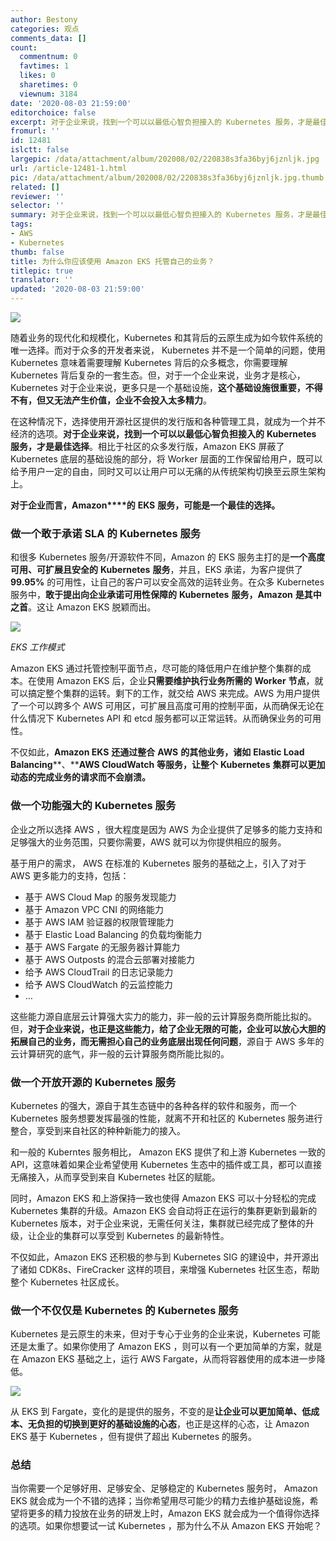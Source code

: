 ```yaml
---
author: Bestony
categories: 观点
comments_data: []
count:
  commentnum: 0
  favtimes: 1
  likes: 0
  sharetimes: 0
  viewnum: 3184
date: '2020-08-03 21:59:00'
editorchoice: false
excerpt: 对于企业来说，找到一个可以以最低心智负担接入的 Kubernetes 服务，才是最佳选择。
fromurl: ''
id: 12481
islctt: false
largepic: /data/attachment/album/202008/02/220838s3fa36byj6jznljk.jpg
url: /article-12481-1.html
pic: /data/attachment/album/202008/02/220838s3fa36byj6jznljk.jpg.thumb.jpg
related: []
reviewer: ''
selector: ''
summary: 对于企业来说，找到一个可以以最低心智负担接入的 Kubernetes 服务，才是最佳选择。
tags:
- AWS
- Kubernetes
thumb: false
title: 为什么你应该使用 Amazon EKS 托管自己的业务？
titlepic: true
translator: ''
updated: '2020-08-03 21:59:00'
---
```


![](/data/attachment/album/202008/02/220838s3fa36byj6jznljk.jpg)


随着业务的现代化和规模化，Kubernetes 和其背后的云原生成为如今软件系统的唯一选择。而对于众多的开发者来说， Kubernetes 并不是一个简单的问题，使用 Kubernetes 意味着需要理解 Kubernetes 背后的众多概念，你需要理解 Kubernetes 背后复杂的一套生态。但，对于一个企业来说，业务才是核心，Kubernetes 对于企业来说，更多只是一个基础设施，**这个基础设施很重要，不得不有，但又无法产生价值，企业不会投入太多精力**。


在这种情况下，选择使用开源社区提供的发行版和各种管理工具，就成为一个并不经济的选项。**对于企业来说，找到一个可以以最低心智负担接入的** **Kubernetes** **服务，才是最佳选择**。相比于社区的众多发行版，Amazon EKS 屏蔽了 Kubernetes 底层的基础设施的部分，将 Worker 层面的工作保留给用户，既可以给予用户一定的自由，同时又可以让用户可以无痛的从传统架构切换至云原生架构上。


**对于企业而言，Amazon****的** **EKS** **服务，可能是一个最佳的选择。**


### 做一个敢于承诺 SLA 的 Kubernetes 服务


和很多 Kubernetes 服务/开源软件不同，Amazon 的 EKS 服务主打的是**一个高度可用、可扩展且安全的** **Kubernetes** **服务**，并且，EKS 承诺，为客户提供了 **99.95%** 的可用性，让自己的客户可以安全高效的运转业务。在众多 Kubernetes 服务中，**敢于提出向企业承诺可用性保障的** **Kubernetes** **服务，Amazon** **是其中之首**。这让 Amazon EKS 脱颖而出。


![](/data/attachment/album/202008/02/220217n3669qf6m4dc4ccr.jpg)


*EKS 工作模式*


Amazon EKS 通过托管控制平面节点，尽可能的降低用户在维护整个集群的成本。在使用 Amazon EKS 后，企业**只需要维护执行业务所需的** **Worker** **节点**，就可以搞定整个集群的运转。剩下的工作，就交给 AWS 来完成。AWS 为用户提供了一个可以跨多个 AWS 可用区，可扩展且高度可用的控制平面，从而确保无论在什么情况下 Kubernetes API 和 etcd 服务都可以正常运转。从而确保业务的可用性。


不仅如此，**Amazon EKS** **还通过整合** **AWS** **的其他业务，诸如** **Elastic Load Balancing****、****AWS CloudWatch** **等服务，让整个** **Kubernetes** **集群可以更加动态的完成业务的请求而不会崩溃。**


### 做一个功能强大的 Kubernetes 服务


企业之所以选择 AWS ，很大程度是因为 AWS 为企业提供了足够多的能力支持和足够强大的业务范围，只要你需要，AWS 就可以为你提供相应的服务。


基于用户的需求， AWS 在标准的 Kubernetes 服务的基础之上，引入了对于 AWS 更多能力的支持，包括：


* 基于 AWS Cloud Map 的服务发现能力
* 基于 Amazon VPC CNI 的网络能力
* 基于 AWS IAM 验证器的权限管理能力
* 基于 Elastic Load Balancing 的负载均衡能力
* 基于 AWS Fargate 的无服务器计算能力
* 基于 AWS Outposts 的混合云部署对接能力
* 给予 AWS CloudTrail 的日志记录能力
* 给予 AWS CloudWatch 的云监控能力
* …


这些能力源自底层云计算强大实力的能力，非一般的云计算服务商所能比拟的。但，**对于企业来说，也正是这些能力，给了企业无限的可能，企业可以放心大胆的拓展自己的业务，而无需担心自己的业务底层出现任何问题**，源自于 AWS 多年的云计算研究的底气，非一般的云计算服务商所能比拟的。


### 做一个开放开源的 Kubernetes 服务


Kubernetes 的强大，源自于其生态链中的各种各样的软件和服务，而一个 Kubernetes 服务想要发挥最强的性能，就离不开和社区的 Kubernetes 服务进行整合，享受到来自社区的种种新能力的接入。


和一般的 Kuberntes 服务相比， Amazon EKS 提供了和上游 Kubernetes 一致的 API，这意味着如果企业希望使用 Kubernetes 生态中的插件或工具，都可以直接无痛接入，从而享受到来自 Kubernetes 社区的赋能。


同时，Amazon EKS 和上游保持一致也使得 Amazon EKS 可以十分轻松的完成 Kubernetes 集群的升级。Amazon EKS 会自动将正在运行的集群更新到最新的 Kubernetes 版本，对于企业来说，无需任何关注，集群就已经完成了整体的升级，让企业的集群可以享受到 Kubernetes 的最新特性。


不仅如此，Amazon EKS 还积极的参与到 Kubernetes SIG 的建设中，并开源出了诸如 CDK8s、FireCracker 这样的项目，来增强 Kubernetes 社区生态，帮助整个 Kubernetes 社区成长。


### 做一个不仅仅是 Kubernetes 的 Kubernetes 服务


Kubernetes 是云原生的未来，但对于专心于业务的企业来说，Kubernetes 可能还是太重了。如果你使用了 Amazon EKS ，则可以有一个更加简单的方案，就是在 Amazon EKS 基础之上，运行 AWS Fargate，从而将容器使用的成本进一步降低。


![](/data/attachment/album/202008/02/220527iaa7b6o6v9713v6k.jpg)


从 EKS 到 Fargate，变化的是提供的服务，不变的是**让企业可以更加简单、低成本、无负担的切换到更好的基础设施的心态**，也正是这样的心态，让 Amazon EKS 基于 Kubernetes ，但有提供了超出 Kubernetes 的服务。


### 总结


当你需要一个足够好用、足够安全、足够稳定的 Kubernetes 服务时， Amazon EKS 就会成为一个不错的选择；当你希望用尽可能少的精力去维护基础设施，希望将更多的精力投放在业务的研发上时，Amazon EKS 就会成为一个值得你选择的选项。如果你想要试一试 Kubernetes ，那为什么不从 Amazon EKS 开始呢？